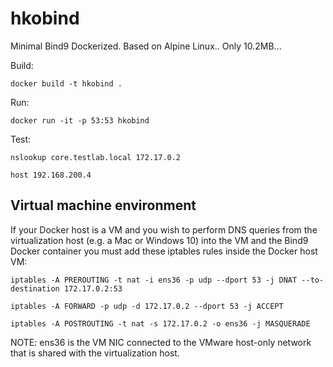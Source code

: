 # hkobind
Minimal Bind9 Dockerized. Based on Alpine Linux.. Only 10.2MB...


Build: 

	docker build -t hkobind .
	
Run: 

	docker run -it -p 53:53 hkobind

Test: 

	nslookup core.testlab.local 172.17.0.2

	host 192.168.200.4

## Virtual machine environment

If your Docker host is a VM and you wish to perform DNS queries from the virtualization host (e.g. a Mac or Windows 10) into the VM and the Bind9 Docker container you must add these iptables rules inside the Docker host VM:

	iptables -A PREROUTING -t nat -i ens36 -p udp --dport 53 -j DNAT --to-destination 172.17.0.2:53

	iptables -A FORWARD -p udp -d 172.17.0.2 --dport 53 -j ACCEPT

	iptables -A POSTROUTING -t nat -s 172.17.0.2 -o ens36 -j MASQUERADE

NOTE: ens36 is the VM NIC connected to the VMware host-only network that is shared with the virtualization host.
 

